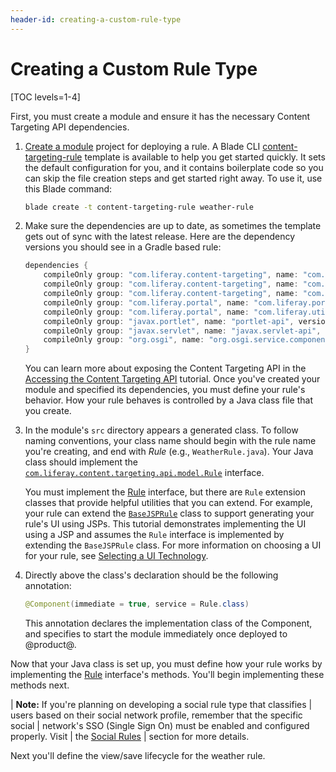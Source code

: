 ```yaml
---
header-id: creating-a-custom-rule-type
---
```


# Creating a Custom Rule Type

[TOC levels=1-4]

First, you must create a module and ensure it has the necessary Content 
Targeting API dependencies.

1.  [Create a module](/docs/7-1/tutorials/-/knowledge_base/t/starting-module-development#creating-a-module) 
    project for deploying a rule. A Blade CLI
    [content-targeting-rule](/docs/7-1/reference/-/knowledge_base/r/content-targeting-rule-template)
    template is available to help you get started quickly. It sets the default
    configuration for you, and it contains boilerplate code so you can skip the
    file creation steps and get started right away. To use it, use this Blade
    command: 

    ```bash
    blade create -t content-targeting-rule weather-rule
    ```

2.  Make sure the dependencies are up to date, as sometimes the template gets
    out of sync with the latest release. Here are the dependency versions you
    should see in a Gradle based rule:

    ```groovy
    dependencies {
        compileOnly group: "com.liferay.content-targeting", name: "com.liferay.content.targeting.analytics.api", version: "5.0.0"
        compileOnly group: "com.liferay.content-targeting", name: "com.liferay.content.targeting.anonymous.users.api", version: "3.0.0"
        compileOnly group: "com.liferay.content-targeting", name: "com.liferay.content.targeting.api", version: "5.0.0"
        compileOnly group: "com.liferay.portal", name: "com.liferay.portal.kernel", version: "3.6.2"
        compileOnly group: "com.liferay.portal", name: "com.liferay.util.taglib", version: "2.0.0"
        compileOnly group: "javax.portlet", name: "portlet-api", version: "3.0.0"
        compileOnly group: "javax.servlet", name: "javax.servlet-api", version: "3.0.1"
        compileOnly group: "org.osgi", name: "org.osgi.service.component.annotations", version: "1.3.0"
    }
    ```

    You can learn more about exposing the Content Targeting API in the
    [Accessing the Content Targeting API](/docs/7-1/tutorials/-/knowledge_base/t/accessing-the-content-targeting-api)
    tutorial. Once you've created your module and specified its dependencies,
    you must define your rule's behavior. How your rule behaves is controlled
    by a Java class file that you create.

3.  In the module's `src` directory appears a generated class. To follow naming
    conventions, your class name should begin with the rule name you're
    creating, and end with *Rule* (e.g., `WeatherRule.java`). Your Java class
    should implement the 
    [`com.liferay.content.targeting.api.model.Rule`](@app-ref@/content-targeting/3.0.0/javadocs/com/liferay/content/targeting/api/model/Rule.html)
    interface.

    You must implement the
    [Rule](@app-ref@/content-targeting/3.0.0/javadocs/com/liferay/content/targeting/api/model/Rule.html)
    interface, but there are `Rule` extension classes that provide helpful
    utilities that you can extend. For example, your rule can extend the
    [`BaseJSPRule`](@app-ref@/content-targeting/3.0.0/javadocs/com/liferay/content/targeting/api/model/BaseJSPRule.html)
    class to support generating your rule's UI using JSPs. This tutorial
    demonstrates implementing the UI using a JSP and assumes the `Rule`
    interface is implemented by extending the `BaseJSPRule` class. For more
    information on choosing a UI for your rule, see 
    [Selecting a UI Technology](/develop/tutorial/-/knowledge_base/7-1/best-practices-for-rules#selecting-a-ui-technology).

4.  Directly above the class's declaration should be the following annotation:

    ```java
    @Component(immediate = true, service = Rule.class)
    ```

    This annotation declares the implementation class of the Component, and
    specifies to start the module immediately once deployed to @product@.

Now that your Java class is set up, you must define how your rule works by
implementing the
[Rule](@app-ref@/content-targeting/3.0.0/javadocs/com/liferay/content/targeting/api/model/Rule.html)
interface's methods. You'll begin implementing these methods next.

| **Note:** If you're planning on developing a social rule type that classifies
| users based on their social network profile, remember that the specific social
| network's SSO (Single Sign On) must be enabled and configured properly. Visit
| the [Social Rules](/docs/7-1/user/-/knowledge_base/u/liferay-audience-targeting-rules#social-rules)
| section for more details.

Next you'll define the view/save lifecycle for the weather rule.
